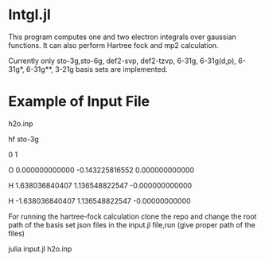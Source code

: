 # Intgl.jl
This program computes one and two electron integrals over gaussian functions. It can also perform Hartree fock and mp2 calculation.

Currently only sto-3g,sto-6g, def2-svp, def2-tzvp, 6-31g, 6-31g(d,p), 6-31g*, 6-31g**, 3-21g basis sets are implemented.
# Example of Input File
h2o.inp

hf sto-3g

0 1

O 0.000000000000 -0.143225816552 0.000000000000

H 1.638036840407 1.136548822547 -0.000000000000

H -1.638036840407 1.136548822547 -0.00000000000

For running the hartree-fock calculation clone the repo and change the root path of the basis set json files in the input.jl file,run (give proper path of the files) 

julia input.jl h2o.inp 
